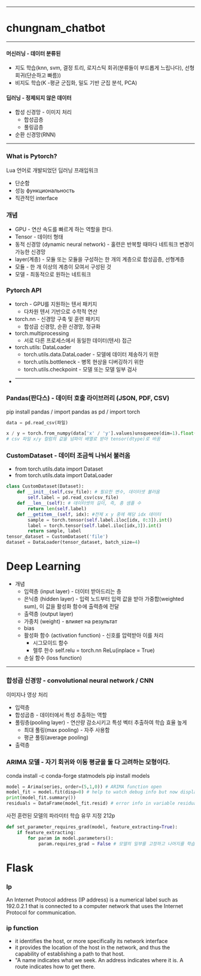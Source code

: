 - - - 
# chungnam_chatbot

- - -
#### 머신러닝 - 데이터 분류된 
* 지도 학습(knn, svm, 결정 트리, 로지스틱 회귀(분류들이 부드롭게 느립나다), 선형 회귀(단순하고 빠름)) 
* 비지도 학습(K -평균 군집화, 밀도 기반 군집 분석, PCA)
#### 딥러닝 - 정제되지 않은 데이터
* 합성 신경망 - 이미지 처리
    * 합성곱층
    * 풀링곱층
* 순환 신경망(RNN)
----
### What is Pytorch?
Lua 언어로 개발되었던 딥러닝 프래입워크
* 단순함
* 성능 функциональность
* 직관적인 interface

### 개념
* GPU - 연산 속도를 빠르게 하는 역할을 한다.
* Tensor - 데이터 형태
* 동적 신경망 (dynamic neural network) - 훌련은 반복할 때마다 네트워크 변경이 가능한 신경망
* layer(계층) - 모듈 또는 모듈을 구성하는 한 개의 계층으로 합성곱층, 선형계층
* 모듈 - 한 개 이상의 계층이 모여서 구성된 것
* 모델 - 최동적으로 원하는 네트워크

### Pytorch API
* torch - GPU를 지원하는 텐서 패키지
    * 다차원 텐서 기반으로 수학적 연산
* torch.nn - 신경망 구축 및 훈련 패키지
    * 합성곱 신경망, 순환 신경망, 정규화
* torch.multiprocessing 
    * 서로 다른 프로세스에서 동일한 데이터(텐서) 접근
* torch.utils: DataLoader
    * torch.utils.data.DataLoader - 모델에 데이터 제송하기 위한
    * torch.utils.bottleneck - 병목 현상을 디버깅하기 위한
    * torch.utils.checkpoint - 모델 또는 모델 일부 검사
* -------------------------------


### Pandas(판다스) - 데이터 호출 라이브러리 (JSON, PDF, CSV)
pip install pandas / 
import pandas as pd / 
import torch
```python
data = pd.read_csv(파일)

x / y = torch.from_numpy(data['x' / 'y'].values)unsqueeze(dim=1).float()
# csv 파일 x/y 컬럼의 값을 넘파이 배열로 받아 tensor(dtype)로 바꿈
```

### CustomDataset - 데이터 조금씩 나눠서 불러옴
* from torch.utils.data import Dataset
* from torch.utils.data import DataLoader
```python
class CustomDataset(Dataset):
    def __init__(self,csv_file): # 필요한 변수, 데이터셋 불러옴
        self.label = pd.read_csv(csv_file)
    def __len__(self): # 데이터셋의 길이, 즉, 총 샘플 수
        return len(self.label)
    def __getitem__(self, idx): #전체 x y 중에 해당 idx 데이터
        sample = torch.tensor(self.label.iloc[idx, 0:3]).int()
        label = torch.tensor(self.label.iloc[idx,3]).int()
        return sample, label
tensor_dataset = CustomDataset('file')
dataset = DataLoader(tensor_dataset, batch_size=4)


```
# Deep Learning
* 개념
    * 입력층 (input layer) - 더이터 받아드리는 층
    * 은닉층 (hidden layer) - 입력 노드부터 입력 값을 받아 가중합(weighted sum), 이 값을 활성화 함수에 출력층에 전달
    * 출력층 (output layer)
    * 가중치 (weight) - влияет на результат
    * bias 
    * 활성화 함수 (activation function) - 신호를 압력받아 이를 처리
        * 시그모이드 함수 
        * 렐루 한수 self.relu = torch.nn ReLu(inplace = True)
    * 손실 함수 (loss function)

---
### 합성곱 신경망 - convolutional neural network / CNN
이미지나 영상 처리
* 입력층
* 합성곱층 - 데이터에서 특성 추출하는 역할
* 풀링층(pooling layer) - 연산량 감소시키고 특성 벡터 추출하여 학습 효율 높게
    * 최대 풀링(max pooling) - 자주 사용함
    * 평균 풀링(average pooling)
* 출력층

### ARIMA 모델 - 자기 회귀와 이동 평균을 둘 다 고려하는 모형이다.
conda install -c conda-forge statmodels
pip install models
```python
model = Arima(series, order=(5,1,0)) # ARIMA function open
model_fit = model.fit(disp=0) # help to watch debug info but now display is False
print(model_fit.summary())
residuals = DataFrame(model_fit.resid) # error info in variable residuals in DataFrame
```


사전 훈련된 모델의 파라미터 학습 유무 지정 212p
```python
def set_parameter_requires_grad(model, feature_extracting=True):
    if feature_extracting:
        for param in model.parameters():
            param.requires_grad = False # 모델의 일부를 고정하고 나머지를 학습
```



# Flask
### Ip
An Internet Protocol address (IP address) is a numerical label such as 192.0.2.1 that is connected to a computer network that uses the Internet Protocol for communication.
### ip function
* it identifies the host, or more specifically its network interface
* it provides the location of the host in the network, and thus the capability of establishing a path to that host. 
* "A name indicates what we seek. An address indicates where it is. A route indicates how to get there.
